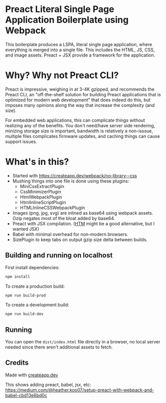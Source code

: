 # Preact Literal Single Page Application Boilerplate using Webpack

This boilerplate produces a LSPA, literal single page application, where everything is merged into a single file. This includes the HTML, JS, CSS, and image assets. Preact + JSX provide a framework for the application.

# Why? Why not Preact CLI?

Preact is impressive, weighing in at 3-4K gzipped, and recommends the Preact CLI, an "off-the-shelf solution for building Preact applications that is optimized for modern web development" that does indeed do this, but imposes many opinions along the way that increase the complexity (and size).

For embedded web applications, this can complicate things without realizing any of the benefits. You don't need/have server side rendering, minizing storage size is important, bandwidth is relatively a non-isssue, multiple files complicates firmware updates, and caching things can cause support issues.

# What's in this?

* Started with https://createapp.dev/webpack/no-library--css
* Mushing things into one file is done using these plugins:
    * MiniCssExtractPlugin
    * CssMinimizerPlugin
    * HtmlWebpackPlugin
    * HtmlInlineScriptPlugin
    * HTMLInlineCSSWebpackPlugin
* Images (png, jpg, svg) are inlined as base64 using webpack assets. Gzip negates most of the bloat added by base64.
* Preact with JSX compilation. ([HTM](https://github.com/developit/htm) might be a good alternative, but I wanted JSX)
* Babel with minimal overhead for non-modern browsers. 
* SizePlugin to keep tabs on output gzip size delta between builds.


## Building and running on localhost

First install dependencies:

```sh
npm install
```

To create a production build:

```sh
npm run build-prod
```

To create a development build:

```sh
npm run build-dev
```

## Running

You can open the `dist/index.html` file directly in a browser, no local server needed since there aren't additional assets to fetch.

## Credits

Made with [createapp.dev](https://createapp.dev/)

This shows adding preact, babel, jsx, etc:
https://medium.com/@heather.koo07/setup-preact-with-webpack-and-babel-cbd13e6bd0c

